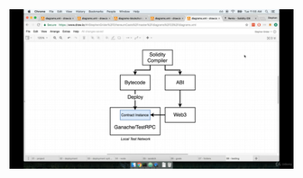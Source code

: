 <img src ="https://github.com/neelbavarva/Ethereum/blob/main/2-SmartContract_Solidity/Images/1.png">